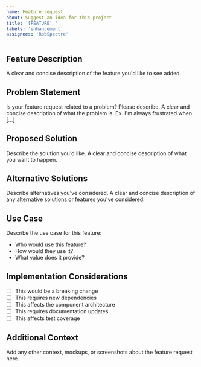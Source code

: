 ```yaml
---
name: Feature request
about: Suggest an idea for this project
title: '[FEATURE] '
labels: 'enhancement'
assignees: 'RobSpectre'
---
```


## Feature Description

A clear and concise description of the feature you'd like to see added.

## Problem Statement

Is your feature request related to a problem? Please describe.
A clear and concise description of what the problem is. Ex. I'm always frustrated when [...]

## Proposed Solution

Describe the solution you'd like.
A clear and concise description of what you want to happen.

## Alternative Solutions

Describe alternatives you've considered.
A clear and concise description of any alternative solutions or features you've considered.

## Use Case

Describe the use case for this feature:
- Who would use this feature?
- How would they use it?
- What value does it provide?

## Implementation Considerations

- [ ] This would be a breaking change
- [ ] This requires new dependencies
- [ ] This affects the component architecture
- [ ] This requires documentation updates
- [ ] This affects test coverage

## Additional Context

Add any other context, mockups, or screenshots about the feature request here.